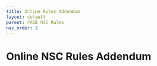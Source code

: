 ```yaml
---
title: Online Rules Addendum
layout: default
parent: PACE NSC Rules
nav_order: 2
---
```


# Online NSC Rules Addendum

<div id="adobe-dc-view" style="height: 750px; width: 900px;"></div>
<script src="https://documentcloud.adobe.com/view-sdk/main.js"></script>
<script type="text/javascript">
  document.addEventListener("adobe_dc_view_sdk.ready", function(){
    var adobeDCView = new AdobeDC.View({clientId: "4ca1ca8ae9054330a36de4983cd364f9", divId: "adobe-dc-view"});
    adobeDCView.previewFile({
      content:{ location: 
        { url: "online-addendum.pdf"}},
      metaData:{fileName: "Gameplay Rules.pdf"}
    },
    {
      embedMode: "SIZED_CONTAINER"
    });
  });
</script>
